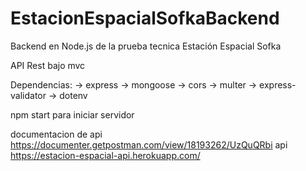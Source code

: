 # EstacionEspacialSofkaBackend
Backend en Node.js de la prueba tecnica Estación Espacial Sofka

API Rest bajo mvc

Dependencias:
 -> express
 -> mongoose
 -> cors
 -> multer
 -> express-validator
 -> dotenv

 npm start para iniciar servidor

documentacion de api https://documenter.getpostman.com/view/18193262/UzQuQRbi
api https://estacion-espacial-api.herokuapp.com/